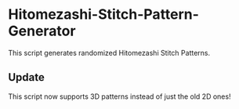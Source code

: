 # Hitomezashi-Stitch-Pattern-Generator
This script generates randomized Hitomezashi Stitch Patterns.

## Update
This script now supports 3D patterns instead of just the old 2D ones!
